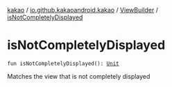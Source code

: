 [kakao](../../index.md) / [io.github.kakaoandroid.kakao](../index.md) / [ViewBuilder](index.md) / [isNotCompletelyDisplayed](./is-not-completely-displayed.md)

# isNotCompletelyDisplayed

`fun isNotCompletelyDisplayed(): `[`Unit`](https://kotlinlang.org/api/latest/jvm/stdlib/kotlin/-unit/index.html)

Matches the view that is not completely displayed

